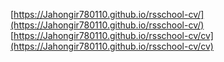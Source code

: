 [https://Jahongir780110.github.io/rsschool-cv/](https://Jahongir780110.github.io/rsschool-cv/)  
[https://Jahongir780110.github.io/rsschool-cv/cv](https://Jahongir780110.github.io/rsschool-cv/cv)
